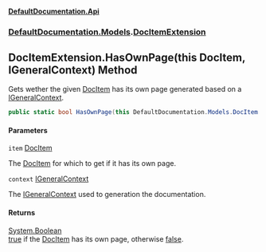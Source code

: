 #### [DefaultDocumentation.Api](index.md 'index')
### [DefaultDocumentation.Models](index.md#DefaultDocumentation.Models 'DefaultDocumentation.Models').[DocItemExtension](DocItemExtension.md 'DefaultDocumentation.Models.DocItemExtension')

## DocItemExtension.HasOwnPage(this DocItem, IGeneralContext) Method

Gets wether the given [DocItem](DocItem.md 'DefaultDocumentation.Models.DocItem') has its own page generated based on a [IGeneralContext](IGeneralContext.md 'DefaultDocumentation.IGeneralContext').

```csharp
public static bool HasOwnPage(this DefaultDocumentation.Models.DocItem item, DefaultDocumentation.IGeneralContext context);
```
#### Parameters

<a name='DefaultDocumentation.Models.DocItemExtension.HasOwnPage(thisDefaultDocumentation.Models.DocItem,DefaultDocumentation.IGeneralContext).item'></a>

`item` [DocItem](DocItem.md 'DefaultDocumentation.Models.DocItem')

The [DocItem](DocItem.md 'DefaultDocumentation.Models.DocItem') for which to get if it has its own page.

<a name='DefaultDocumentation.Models.DocItemExtension.HasOwnPage(thisDefaultDocumentation.Models.DocItem,DefaultDocumentation.IGeneralContext).context'></a>

`context` [IGeneralContext](IGeneralContext.md 'DefaultDocumentation.IGeneralContext')

The [IGeneralContext](IGeneralContext.md 'DefaultDocumentation.IGeneralContext') used to generation the documentation.

#### Returns
[System.Boolean](https_//docs.microsoft.com/en-us/dotnet/api/System.Boolean 'System.Boolean')  
[true](https://docs.microsoft.com/en-us/dotnet/csharp/language-reference/builtin-types/bool 'https://docs.microsoft.com/en-us/dotnet/csharp/language-reference/builtin-types/bool') if the [DocItem](DocItem.md 'DefaultDocumentation.Models.DocItem') has its own page, otherwise [false](https://docs.microsoft.com/en-us/dotnet/csharp/language-reference/builtin-types/bool 'https://docs.microsoft.com/en-us/dotnet/csharp/language-reference/builtin-types/bool').